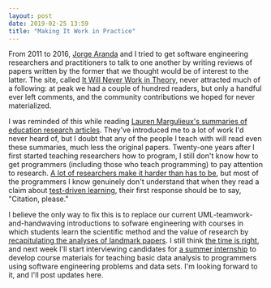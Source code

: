 ```yaml
---
layout: post
date: 2019-02-25 13:59
title: "Making It Work in Practice"
---
```


From 2011 to 2016,
[Jorge Aranda](https://cuevano.ca/) and I tried to get software engineering researchers and practitioners to talk to one another
by writing reviews of papers written by the former
that we thought would be of interest to the latter.
The site,
called [It Will Never Work in Theory](http://neverworkintheory.org/),
never attracted much of a following:
at peak we had a couple of hundred readers,
but only a handful ever left comments,
and the community contributions we hoped for never materialized.

I was reminded of this while reading
[Lauren Margulieux's summaries of education research articles](https://laurenmarg.com/leetblog/).
They've introduced me to a lot of work I'd never heard of,
but I doubt that any of the people I teach with will read even these summaries,
much less the original papers.
Twenty-one years after I first started teaching researchers how to program,
I still don't know how to get programmers (including those who teach programming) to pay attention to research.
[A lot of researchers make it harder than has to be](http://neverworkintheory.org/2016/04/26/extremely-angry.html),
but most of the programmers I know genuinely don't understand that
when they read a claim about [test-driven learning](https://simpleprogrammer.com/test-driven-learning/),
their first response should be to say, "Citation, please."

I believe the only way to fix this is to replace
our current UML-teamwork-and-handwaving introductions to sofware engineering
with courses in which students learn the scientific method and the value of research by
[recapitulating the analyses of landmark papers]({{site.github.url}}/2014/10/02/a-better-software-engineering-course.html).
I still think [the time is right]({{site.github.url}}/2015/11/29/exaptation.html),
and next week I'll start interviewing candidates for [a summer internship](https://blog.rstudio.com/2019/01/18/summer-internships-2019/)
to develop course materials for teaching basic data analysis to programmers using software engineering problems and data sets.
I'm looking forward to it,
and I'll post updates here.
